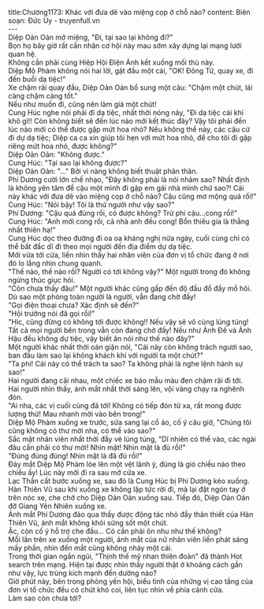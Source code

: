 title:Chương1173: Khác với đưa dê vào miệng cọp ở chỗ nào?
content:
Biên soạn: Đức Uy - truyenfull.vn<br>---<br>Diệp Oản Oản mở miệng, "Đi, tại sao lại không đi?"<br>Bọn họ bây giờ rất cần nhân cơ hội này mau sớm xây dựng lại mạng lưới quan hệ.<br>Không cần phải cùng Hiệp Hội Điện Ảnh kết xuống mối thù này.<br>Diệp Mộ Phàm không nói hai lời, gật đầu một cái, "OK! Đông Tử, quay xe, đi đến buổi dạ tiệc!"<br>Xe chậm rãi quay đầu, Diệp Oản Oản bổ sung một câu: "Chậm một chút, lái càng chậm càng tốt."<br>Nếu như muốn đi, cũng nên làm giá một chút!<br>Cung Húc nghe nói phải đi dạ tiệc, nhất thời nóng nảy, "Đi dạ tiệc cái khỉ khô gì!! Còn không biết sẽ đến lúc nào mới kết thúc đây? Vậy tôi phải đến lúc nào mới có thể được gặp mứt hoa nhỏ? Nếu không thế này, các cậu cứ đi dự dạ tiệc; Diệp ca ca xin giúp tôi hẹn với mứt hoa nhỏ, để cho tôi đi gặp riêng mứt hoa nhỏ, được không?"<br>Diệp Oản Oản: "Không được."<br>Cung Húc: "Tại sao lại không được?"<br>Diệp Oản Oản: "..." Bởi vì nàng không biết thuật phân thân.<br>Phí Dương cười lớn chế nhạo, "Đây không phải là nói nhảm sao? Nhất định là không yên tâm để cậu một mình đi gặp em gái nhà mình chứ sao?! Cái này khác với đưa dê vào miệng cọp ở chỗ nào? Cậu cũng mơ mộng quá rồi!"<br>Cung Húc: "Nói bậy! Tôi là thứ người như vậy sao?"<br>Phí Dương: "Cậu quá đúng rồi, có được không? Trừ phi cậu…cong rồi!"<br>Cung Húc: "Anh mới cong rồi, cả nhà anh đều cong! Bổn thiếu gia là thẳng nhất thiên hạ!"<br>Cung Húc dọc theo đường đi oa oa kháng nghị nửa ngày, cuối cùng chỉ có thể bất đắc dĩ đi theo mọi người đến địa điểm dự dạ tiệc.<br>Mới vừa tới cửa, liền nhìn thấy hai nhân viên của đơn vị tổ chức đang ở nơi đó lo lắng nhìn chung quanh.<br>"Thế nào, thế nào rồi? Người có tới không vậy?" Một người trong đó không ngừng thúc giục hỏi.<br>"Còn chưa thấy đâu!" Một người khác cũng gấp đến độ đầu đổ đầy mồ hôi. Dù sao một phòng toàn người là người, vẫn đang chờ đấy!<br>"Gọi điện thoại chưa? Xác định sẽ đến?"<br>"Hội trưởng nói đã gọi rồi!"<br>"Hic, cũng đừng có không tới được không!! Nếu vậy sẽ vô cùng lúng túng! Tất cả mọi người bên trong vẫn còn đang chờ đấy! Nếu như Ảnh Đế và Ảnh Hậu đều không dự tiệc, vậy biết ăn nói như thế nào đây?"<br>Một người khác nhất thời oán giận nói, "Cái này còn không trách ngươi sao, ban đầu làm sao lại không khách khí với người ta một chút?"<br>"Ta phi! Cái này có thể trách ta sao? Ta không phải là nghe lệnh hành sự sao!"<br>Hai người đang cãi nhau, một chiếc xe bảo mẫu màu đen chậm rãi đi tới.<br>Hai người nhìn thấy, ánh mắt nhất thời sáng lên, vội vàng chạy ra nghênh đón.<br>"Ai nha, các vị cuối cùng đã tới! Không có tiếp đón từ xa, rất mong được lượng thứ! Mau nhanh mời vào bên trong!"<br>Diệp Mộ Phàm xuống xe trước, sửa sang lại cổ áo, cố ý câu giờ, "Chúng tôi cũng không có thư mời nha, có thể vào sao?"<br>Sắc mặt nhân viên nhất thời đầy vẻ lúng túng, "Dĩ nhiên có thể vào, các ngài đâu cần phải có thư mời! Nhìn mặt! Nhìn mặt là đủ rồi!"<br>"Đúng đúng đúng! Nhìn mặt là đã đủ rồi!"<br>Đáy mắt Diệp Mộ Phàm lóe lên một vệt lãnh ý, đúng là gió chiều nào theo chiều ấy! Lúc này mới đi ra sau mở cửa xe.<br>Lạc Thần cất bước xuống xe, sau đó là Cung Húc bị Phí Dương kéo xuống.<br>Hàn Thiên Vũ sau khi xuống xe không lập tức rời đi, mà lại đặt ngón tay ở trên nóc xe, che chở cho Diệp Oản Oản xuống sau. Tiếp đó, Diệp Oản Oản đỡ Giang Yên Nhiên xuống xe.<br>Ánh mắt Phí Dương đảo qua thấy được động tác nhỏ đầy thân thiết của Hàn Thiên Vũ, ánh mắt không khỏi sửng sốt một chút.<br>Ặc, còn cố ý hỗ trợ che đầu... Có cần phải ôn nhu như thế không?<br>Mỗi lần trên xe xuống một người, ánh mắt của nữ nhân viên liền phát sáng mấy phần, nhìn đến mắt cũng không nháy một cái.<br>Trong thời gian ngắn ngủi, "Thịnh thế mỹ nhan thiên đoàn" đã thành Hot search trên mạng. Hiện tại được nhìn thấy người thật ở khoảng cách gần như vậy, lực trùng kích mạnh đến dường nào?<br>Giờ phút này, bên trong phòng yến hội, biểu tình của những vị cao tầng của đơn vị tổ chức đều có chút khó coi, liên tục nhìn về phía cánh cửa.<br>Làm sao còn chưa tới?